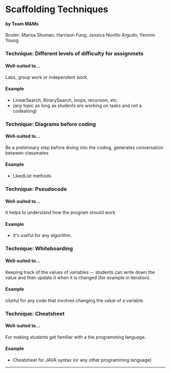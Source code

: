 # Scaffolding Techniques
#### by Team M&Ms
Roster: Marisa Shuman, Harrison Fung, Jessica Novillo Argudo, Yenmin Young


### Technique: Different levels of difficulty for assignmets

#### Well-suited to...
Labs, group work or independent work.

#### Example
* LinearSearch, BinarySearch, loops, recursion, etc.
* (any topic as long as students are working on tasks and not a codealong)

### Technique: Diagrams before coding

#### Well-suited to...
Be a preliminary step before diving into the coding, generates conversation between classmates

#### Example
* LikedList methods.

### Technique: Pseudocode

#### Well-suited to...
It helps to understand how the program should work

#### Example
* It's useful for any algorithm.

### Technique: Whiteboarding

#### Well-suited to...
Keeping track of the values of variables -- students can write down the value and then update it when it is changed (for example in iteration).

#### Example
Useful for any code that involves changing the value of a variable.
  
### Technique: Cheatsheet

#### Well-suited to...
For making students get familiar with a the programming language.

#### Example
* Cheatsheet for JAVA syntax (or any other programming language)
* * *


